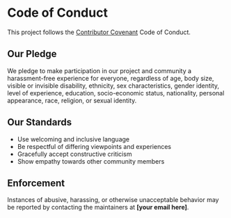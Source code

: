 # Code of Conduct

This project follows the [Contributor Covenant](https://www.contributor-covenant.org/) Code of Conduct.

## Our Pledge
We pledge to make participation in our project and community a harassment-free experience for everyone, regardless of age, body size, visible or invisible disability, ethnicity, sex characteristics, gender identity, level of experience, education, socio-economic status, nationality, personal appearance, race, religion, or sexual identity.

## Our Standards
- Use welcoming and inclusive language
- Be respectful of differing viewpoints and experiences
- Gracefully accept constructive criticism
- Show empathy towards other community members

## Enforcement
Instances of abusive, harassing, or otherwise unacceptable behavior may be reported by contacting the maintainers at **[your email here]**.
